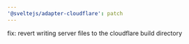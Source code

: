 ```yaml
---
'@sveltejs/adapter-cloudflare': patch
---
```


fix: revert writing server files to the cloudflare build directory
